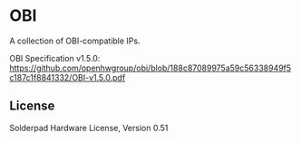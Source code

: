 # OBI

A collection of OBI-compatible IPs.

OBI Specification v1.5.0: https://github.com/openhwgroup/obi/blob/188c87089975a59c56338949f5c187c1f8841332/OBI-v1.5.0.pdf

## License
Solderpad Hardware License, Version 0.51
